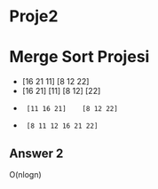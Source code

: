 # Proje2
# Merge Sort Projesi
* [16 21 11]  [8 12 22]
* [16 21] [11]  [8 12]  [22]
*      [11 16 21]    [8 12 22]
*      [8 11 12 16 21 22]        

## Answer 2
O(nlogn)
